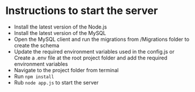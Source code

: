 # Instructions to start the server
- Install the latest version of the Node.js
- Install the latest version of the MySQL
- Open the MySQL client and run the migrations from /Migrations folder to create the schema
- Update the required environment variables used in the config.js or Create a .env file at the root project folder and add the required environment variables
- Navigate to the project folder from terminal
- Run ``npm install``
- Rub ``node app.js`` to start the server
